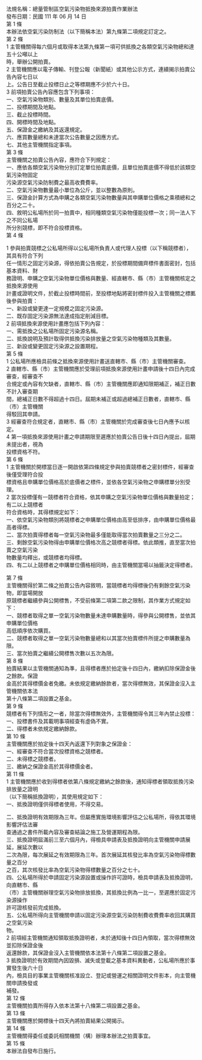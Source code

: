 法規名稱：總量管制區空氣污染物抵換來源拍賣作業辦法  
發布日期：民國 111 年 06 月 14 日  
第 1 條  
本辦法依空氣污染防制法（以下簡稱本法）第九條第二項規定訂定之。  
第 2 條  
1 主管機關得每六個月或取得本法第九條第一項可供抵換之各類空氣污染物總和達五十公噸以上  
時，舉辦公開拍賣。  
2 主管機關應以電子傳輸、刊登公報（新聞紙）或其他公示方式，連續揭示拍賣公告內容七日以  
上。公告日至截止投標日止之等標期應不少於六十日。  
3 前項拍賣公告內容應包含下列事項：  
一、空氣污染物類別、數量及其單位拍賣底價。  
二、投標期間及地點。  
三、截止投標時間。  
四、開標時間及地點。  
五、保證金之繳納及其返還規定。  
六、應買數量總和未達當次公告數量之因應方式。  
七、其他主管機關指定事項。  
第 3 條  
主管機關之拍賣公告內容，應符合下列規定：  
一、應依各類空氣污染物分別訂定單位拍賣底價，且單位拍賣底價不得低於該類空氣污染物固定  
污染源空氣污染防制費之最高收費費率。  
二、空氣污染物數量最小單位為公斤，並以整數為原則。  
三、保證金計算方式為申購之各類空氣污染物數量與其申購單位價格之乘積總和之百分之二十。  
四、敘明公私場所於同一拍賣中，相同種類空氣污染物僅能投標一次；同一法人下之不同公私場  
所分別競標，即不符合投標資格。  
第 4 條  


1 參與拍賣競標之公私場所得以公私場所負責人或代理人投標（以下稱競標者），其具有符合下列  
任一情形之固定污染源，得依拍賣公告規定，於投標期間備齊標件書面密封，包括基本資料、財  
務證明、申購之空氣污染物單位價格與數量、經直轄市、縣（市）主管機關核定之抵換來源使用  
計畫或證明文件，於截止投標時間前，至投標地點將密封標件投入主管機關之標匭後參與拍賣：  
一、新設或變更達一定規模之固定污染源。  
二、既存固定污染源無法達成指定削減目標。  
2 前項抵換來源使用計畫應包括下列內容：  
一、需抵換之公私場所固定污染源名稱。  
二、抵換說明及預計取得供抵換污染排放量之空氣污染物種類及其數量。  
三、新設或變更固定污染源之設置期程。  
第 5 條  
1 公私場所應檢具前條之抵換來源使用計畫送直轄市、縣（市）主管機關審查。  
2 直轄市、縣（市）主管機關應於受理前項抵換來源使用計畫申請後十四日內完成審查，經審查不  
合規定或內容有欠缺者，直轄市、縣（市）主管機關應即通知限期補正，補正日數不計入審查期  
間，總補正日數不得超過十四日。屆期未補正或超過總補正日數者，直轄市、縣（市）主管機關  
得駁回其申請。  
3 經審查符合規定者，直轄市、縣（市）主管機關於完成審查後七日內應予以核定。  
4 第一項抵換來源使用計畫之申請期限至遲應於拍賣公告日後十四日內提出，屆期未提出者，視為  
投標資格不符。  
第 6 條  
1 主管機關於開標當日逐一開啟依第四條規定參與拍賣競標者之密封標件，經審查後僅受理符合投  
標資格且申購單位價格高於底價者之標件，並依各空氣污染物之申購標單分別受理。  
2 當次投標僅有一競標者符合資格，依其申購之空氣污染物單位價格與數量拍定；有二以上競標者  
符合資格時，其得標規定如下：  
一、依空氣污染物類別將競標者之申購單位價格由高至低排序，由申購單位價格最高者得標。  
二、當次拍賣得標者每一空氣污染物最多僅能取得當次拍賣數量之三分之二。  
三、剩餘空氣污染物得由申購單位價格次高之競標者得標。依此類推，直至當次拍賣之空氣污染  
物數量均釋出，或競標者均得標。  
四、有二以上競標者之申購單位價格相同時，由主管機關當場以抽籤決定得標者。  


第 7 條  
主管機關得於第二條之拍賣公告內容敘明，當競標者均得標後仍有剩餘空氣污染物，即當場開放  
原競標者繼續參與公開標售，不受前條第二項第二款之限制，其作業方式規定如下：  
一、競標者取得之單一空氣污染物數量未達申購數量時，得參與公開標售，並依其申購單位價格  
高低順序依次購買。  
二、競標者取得之單一空氣污染物數量總和以其當次拍賣標件所提之申購數量為限。  
三、當次拍賣之繼續公開標售次數以五次為限。  
第 8 條  
拍賣結果以主管機關通知為準，且得標者應於拍定後十四日內，繳納扣除保證金後之餘款。保證  
金高於其得標價金者免繳。未依規定繳納餘款者，當次得標無效，其保證金沒入主管機關依本法  
第十八條第二項設置之基金。  
第 9 條  
競標者有下列情形之一者，除當次得標無效外，主管機關得令其三年內禁止投標：  
一、投標書件及其載明事項經查有虛偽不實。  
二、得標者未依規定繳納餘款。  
第 10 條  
主管機關應於拍定後十四天內返還下列對象之保證金：  
一、經審查不符合當次投標資格之競標者。  
二、未得標之競標者。  
三、繳納之保證金高於其得標價金者。  
第 11 條  
1 主管機關應於收到得標者依第八條規定繳納之餘款後，通知得標者領取抵換污染排放量之證明  
（以下簡稱抵換證明），其使用規定如下：  
一、抵換證明僅供得標者使用，不得交易。  


二、抵換證明有效期限為三年。但屬應實施環境影響評估之公私場所，得依其環境影響評估法審  
查通過之書件所載內容及審查結論之施工及營運期程為限。  
三、抵換證明屆滿前三至六個月內，得檢具申請表及抵換證明向主管機關申請展延，展延次數以  
二次為限，每次展延之有效期限為三年。首次展延其核發比率為空氣污染物得標數量之百分  
之百，其次核發比率為空氣污染物得標數量之百分之七十。  
四、公私場所得於申請固定污染源設置或操作許可證時，檢具申請表及抵換證明，向直轄市、縣  
（市）主管機關辦理空氣污染物排放抵換，其抵換比例為一比一，至遲應於固定污染源操作  
許可證核發前完成抵換。  
五、公私場所得向主管機關申請以固定污染源空氣污染防制費收費費率收回其購買之空氣污染  
物。  
2 前項經主管機關通知領取抵換證明者，未於通知後十四日內領取，當次得標無效並扣除保證金後  
返還餘款，其保證金沒入主管機關依本法第十八條第二項設置之基金。  
3 抵換證明於有效期間內因毀損、滅失或登載之基本資料異動者，公私場所應於事實發生後六十日  
內，檢具目的事業主管機關核准設立、登記或營運之相關證明文件影本，向主管機關申請換發或  
補發。  
第 12 條  
主管機關拍賣所得存入依本法第十八條第二項設置之基金。  
第 13 條  
主管機關應於開標後十四天內將拍賣結果公開揭示。  
第 14 條  
主管機關得委任或委託相關機關（構）辦理本辦法之拍賣事宜。  
第 15 條  
本辦法自發布日施行。  


